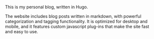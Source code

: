 This is my personal blog, written in Hugo.

The website includes blog posts written in markdown, with powerful categorization and tagging functionality. It is optimized for desktop and mobile, and it features custom javascript plug-ins that make the site fast and easy to use.